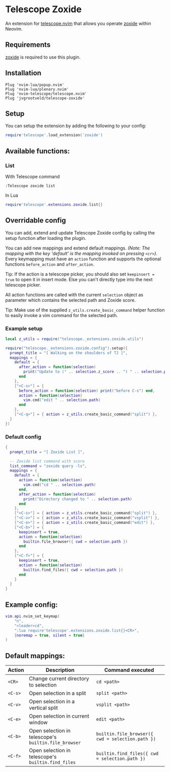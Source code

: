 # Telescope Zoxide

An extension for [telescope.nvim](https://github.com/nvim-telescope/telescope.nvim) that allows you operate [zoxide](https://github.com/ajeetdsouza/zoxide) within Neovim.

## Requirements

[zoxide](https://github.com/ajeetdsouza/zoxide) is required to use this plugin.

## Installation

```vim
Plug 'nvim-lua/popup.nvim'
Plug 'nvim-lua/plenary.nvim'
Plug 'nvim-telescope/telescope.nvim'
Plug 'jvgrootveld/telescope-zoxide'
```

## Setup

You can setup the extension by adding the following to your config:

```lua
require'telescope'.load_extension('zoxide')
```

## Available functions:

### List

With Telescope command

```vim
:Telescope zoxide list
```

In Lua

```lua
require'telescope'.extensions.zoxide.list{}
```

## Overridable config

You can add, extend and update Telescope Zoxide config by calling the setup function after loading the plugin.

You can add new mappings and extend default mappings.
_(Note: The mapping with the key 'default' is the mapping invoked on pressing `<cr>`)_.
Every keymapping must have an `action` function and supports the optional functions `before_action` and `after_action`.

Tip: If the action is a telescope picker, you should also set `keepinsert = true` to open it in insert mode. Else you can't directly type into the next telescope picker.

All action functions are called with the current `selection` object as parameter which contains the selected path and Zoxide score.

Tip: Make use of the supplied `z_utils.create_basic_command` helper function to easily invoke a vim command for the selected path.

### Example setup

```lua
local z_utils = require("telescope._extensions.zoxide.utils")

require("telescope._extensions.zoxide.config").setup({
  prompt_title = "[ Walking on the shoulders of TJ ]",
  mappings = {
    default = {
      after_action = function(selection)
        print("Update to (" .. selection.z_score .. ") " .. selection.path)
      end
    },
    ["<C-s>"] = {
      before_action = function(selection) print("before C-s") end,
      action = function(selection)
        vim.cmd("edit " .. selection.path)
      end
    },
    ["<C-q>"] = { action = z_utils.create_basic_command("split") },
  }
})
```

### Default config

```lua
{
  prompt_title = "[ Zoxide List ]",

  -- Zoxide list command with score
  list_command = "zoxide query -ls",
  mappings = {
    default = {
      action = function(selection)
        vim.cmd("cd " .. selection.path)
      end,
      after_action = function(selection)
        print("Directory changed to " .. selection.path)
      end
    },
    ["<C-s>"] = { action = z_utils.create_basic_command("split") },
    ["<C-v>"] = { action = z_utils.create_basic_command("vsplit") },
    ["<C-e>"] = { action = z_utils.create_basic_command("edit") },
    ["<C-b>"] = {
      keepinsert = true,
      action = function(selection)
        builtin.file_browser({ cwd = selection.path })
      end
    },
    ["<C-f>"] = {
      keepinsert = true,
      action = function(selection)
        builtin.find_files({ cwd = selection.path })
      end
    }
  }
}
```

## Example config:

```lua
vim.api.nvim_set_keymap(
	"n",
	"<leader>cd",
	":lua require'telescope'.extensions.zoxide.list{}<CR>",
	{noremap = true, silent = true}
)
```

## Default mappings:

| Action  | Description                                          | Command executed                                 |
| ------- | ---------------------------------------------------- | ------------------------------------------------ |
| `<CR>`  | Change current directory to selection                | `cd <path>`                                      |
| `<C-s>` | Open selection in a split                            | `split <path>`                                   |
| `<C-v>` | Open selection in a vertical split                   | `vsplit <path>`                                  |
| `<C-e>` | Open selection in current window                     | `edit <path>`                                    |
| `<C-b>` | Open selection in telescope's `builtin.file_browser` | `builtin.file_browser({ cwd = selection.path })` |
| `<C-f>` | Open selection in telescope's `builtin.find_files`   | `builtin.find_files({ cwd = selection.path })`   |
